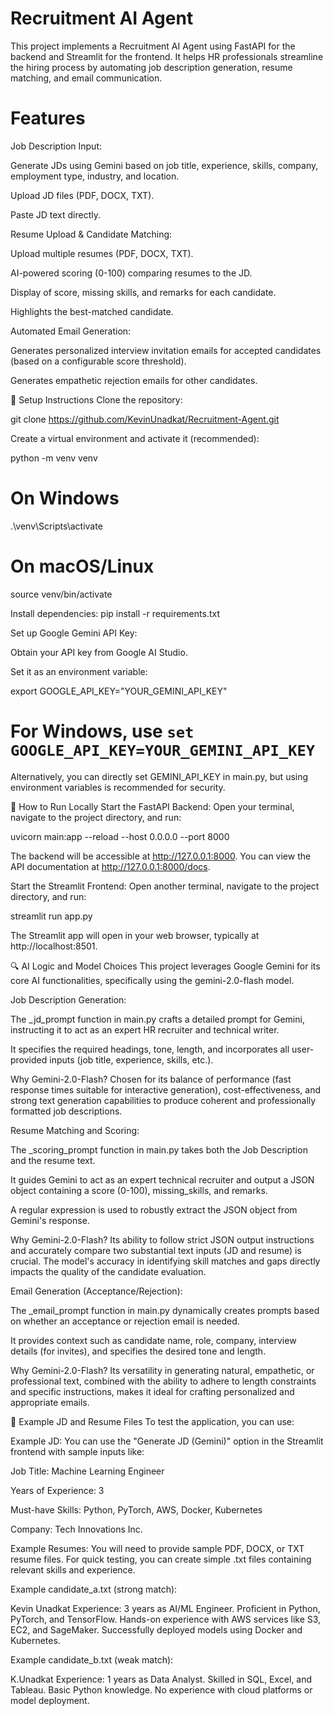 # Recruitment AI Agent

This project implements a Recruitment AI Agent using FastAPI for the backend and Streamlit for the frontend. It helps HR professionals streamline the hiring process by automating job description generation, resume matching, and email communication.

# Features
Job Description Input:

Generate JDs using Gemini based on job title, experience, skills, company, employment type, industry, and location.

Upload JD files (PDF, DOCX, TXT).

Paste JD text directly.

Resume Upload & Candidate Matching:

Upload multiple resumes (PDF, DOCX, TXT).

AI-powered scoring (0-100) comparing resumes to the JD.

Display of score, missing skills, and remarks for each candidate.

Highlights the best-matched candidate.

Automated Email Generation:

Generates personalized interview invitation emails for accepted candidates (based on a configurable score threshold).

Generates empathetic rejection emails for other candidates.

🔧 Setup Instructions
Clone the repository:

git clone https://github.com/KevinUnadkat/Recruitment-Agent.git

Create a virtual environment and activate it (recommended):

python -m venv venv
# On Windows
.\venv\Scripts\activate
# On macOS/Linux
source venv/bin/activate

Install dependencies:
pip install -r requirements.txt

Set up Google Gemini API Key:

Obtain your API key from Google AI Studio.

Set it as an environment variable:

export GOOGLE_API_KEY="YOUR_GEMINI_API_KEY"
# For Windows, use `set GOOGLE_API_KEY=YOUR_GEMINI_API_KEY`

Alternatively, you can directly set GEMINI_API_KEY in main.py, but using environment variables is recommended for security.

🚀 How to Run Locally
Start the FastAPI Backend:
Open your terminal, navigate to the project directory, and run:

uvicorn main:app --reload --host 0.0.0.0 --port 8000

The backend will be accessible at http://127.0.0.1:8000. You can view the API documentation at http://127.0.0.1:8000/docs.

Start the Streamlit Frontend:
Open another terminal, navigate to the project directory, and run:

streamlit run app.py

The Streamlit app will open in your web browser, typically at http://localhost:8501.

🔍 AI Logic and Model Choices
This project leverages Google Gemini for its core AI functionalities, specifically using the gemini-2.0-flash model.

Job Description Generation:

The _jd_prompt function in main.py crafts a detailed prompt for Gemini, instructing it to act as an expert HR recruiter and technical writer.

It specifies the required headings, tone, length, and incorporates all user-provided inputs (job title, experience, skills, etc.).

Why Gemini-2.0-Flash? Chosen for its balance of performance (fast response times suitable for interactive generation), cost-effectiveness, and strong text generation capabilities to produce coherent and professionally formatted job descriptions.

Resume Matching and Scoring:

The _scoring_prompt function in main.py takes both the Job Description and the resume text.

It guides Gemini to act as an expert technical recruiter and output a JSON object containing a score (0-100), missing_skills, and remarks.

A regular expression is used to robustly extract the JSON object from Gemini's response.

Why Gemini-2.0-Flash? Its ability to follow strict JSON output instructions and accurately compare two substantial text inputs (JD and resume) is crucial. The model's accuracy in identifying skill matches and gaps directly impacts the quality of the candidate evaluation.

Email Generation (Acceptance/Rejection):

The _email_prompt function in main.py dynamically creates prompts based on whether an acceptance or rejection email is needed.

It provides context such as candidate name, role, company, interview details (for invites), and specifies the desired tone and length.

Why Gemini-2.0-Flash? Its versatility in generating natural, empathetic, or professional text, combined with the ability to adhere to length constraints and specific instructions, makes it ideal for crafting personalized and appropriate emails.

🧪 Example JD and Resume Files
To test the application, you can use:

Example JD:
You can use the "Generate JD (Gemini)" option in the Streamlit frontend with sample inputs like:

Job Title: Machine Learning Engineer

Years of Experience: 3

Must-have Skills: Python, PyTorch, AWS, Docker, Kubernetes

Company: Tech Innovations Inc.

Example Resumes:
You will need to provide sample PDF, DOCX, or TXT resume files. For quick testing, you can create simple .txt files containing relevant skills and experience.

Example candidate_a.txt (strong match):

Kevin Unadkat
Experience: 3 years as AI/ML Engineer. Proficient in Python, PyTorch, and TensorFlow.
Hands-on experience with AWS services like S3, EC2, and SageMaker.
Successfully deployed models using Docker and Kubernetes.

Example candidate_b.txt (weak match):

K.Unadkat
Experience: 1 years as Data Analyst. Skilled in SQL, Excel, and Tableau.
Basic Python knowledge. No experience with cloud platforms or model deployment.
